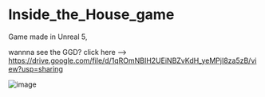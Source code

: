 # Inside_the_House_game
Game made in Unreal 5, 

wannna see the GGD? click here -->  https://drive.google.com/file/d/1qROmNBIH2UEiNBZvKdH_yeMPjI8za5zB/view?usp=sharing



![image](https://user-images.githubusercontent.com/69162988/225506926-5c743016-226d-43da-8eab-69ce71afe5ba.png)
